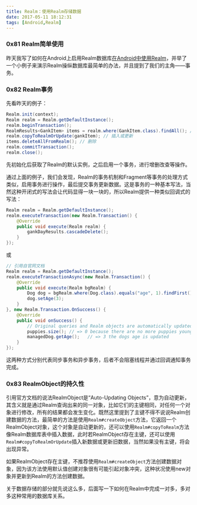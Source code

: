 ```yaml
---
title: Realm：使用Realm存储数据
date: 2017-05-11 18:12:31
tags: [Android,Realm]
---
```


### 0x81 Realm简单使用
昨天我写了如何在Android上启用Realm数据库[在Android中使用Realm](https://fioneragh.github.io/2017/05/10/%E5%9C%A8Android%E4%B8%AD%E4%BD%BF%E7%94%A8Realm/)，并举了一个小例子来演示Realm操纵数据库最简单的办法，并且提到了我们的主角——事务。

### 0x82 Realm事务
先看昨天的例子：
```Java
Realm.init(context);
Realm realm = Realm.getDefaultInstance();
realm.beginTransaction();
RealmResults<GankItem> items = realm.where(GankItem.class).findAll(); // 查询
realm.copyToRealmOrUpdate(gankItem); // 插入或更新
items.deleteAllFromRealm(); // 删除
realm.commitTransaction();
realm.close();
```
先初始化后获取了Realm的默认实例，之后启用一个事务，进行增删改查等操作。

通过上面的例子，我们会发现，Realm的事务机制和Fragment等事务的处理方式类似，启用事务进行操作，最后提交事务更新数据。这是事务的一种基本写法，当然这种开闭式的写法会让代码显得一块一块的，所以Realm提供一种类似回调式的写法：
```Java
Realm realm = Realm.getDefaultInstance();
realm.executeTransaction(new Realm.Transaction() {
    @Override
    public void execute(Realm realm) {
        gankDayResults.cascadeDelete();
    }
});
```
或
```Java
// 引用自官网文档
Realm realm = Realm.getDefaultInstance();
realm.executeTransactionAsync(new Realm.Transaction() {
    @Override
    public void execute(Realm bgRealm) {
        Dog dog = bgRealm.where(Dog.class).equals("age", 1).findFirst();
        dog.setAge(3);
    }
}, new Realm.Transaction.OnSuccess() {
    @Override
    public void onSuccess() {
    	// Original queries and Realm objects are automatically updated.
    	puppies.size(); // => 0 because there are no more puppies younger than 2 years old
    	managedDog.getAge();   // => 3 the dogs age is updated
    }
});
```
这两种方式分别代表同步事务和异步事务，后者不会阻塞线程并通过回调通知事务完成。

### 0x83 RealmObject的持久性
引用官方文档的说法RealmObject是“Auto-Updating Objects”，意为自动更新，其含义就是通过Realm查询出来的同一对象，比如它们的主键相同，对任何一个对象进行修改，所有的结果都会发生变化。既然这里提到了主键不得不说说Realm创建数据的方法，最简单的方法是使用`Realm#createObject`方法，它返回一个RealmObject对象，这个对象是自动更新的，还可以使用`Realm#copyToRealm`方法像Realm数据库表中插入数据，此时若RealmObject存在主键，还可以使用`Realm#copyToRealmOrUpdate`插入新数据或更新旧数据，当然如果没有主键，将会出现异常。

如果RealmObject存在主键，不推荐使用`Realm#createObject`方法创建数据对象，因为该方法使用默认值创建对象很有可能引起对象冲突，这种状况使用new对象并更新到Realm的方法创建数据。

关于数据存储的部分就先说这么多，后面写一下如何在Realm中完成一对多，多对多这种常用的数据库关系。
